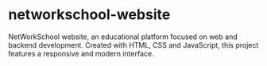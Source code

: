 # networkschool-website
NetWorkSchool website, an educational platform focused on web and backend development. Created with HTML, CSS and JavaScript, this project features a responsive and modern interface.
